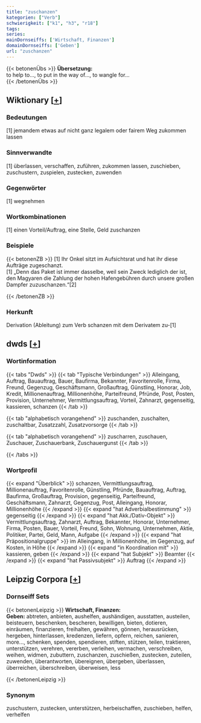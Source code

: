 ```yaml
---
title: "zuschanzen"
kategorien: ["Verb"]
schwierigkeit: ["k1", "h3", "r18"]
tags:
series:
mainDornseiffs: ['Wirtschaft, Finanzen']
domainDornseiffs: ['Geben']
url: "zuschanzen"
---
```


{{< betonenÜbs >}}
**Übersetzung:**  
to help to..., to put in the way of..., to wangle for...  
{{< /betonenÜbs >}}

## Wiktionary [[+](https://de.wiktionary.org/wiki/zuschanzen)]

### Bedeutungen
[1] jemandem etwas auf nicht ganz legalem oder fairem Weg zukommen lassen  

### Sinnverwandte
[1] überlassen, verschaffen, zuführen, zukommen lassen, zuschieben, zuschustern, zuspielen, zustecken, zuwenden  

### Gegenwörter
[1] wegnehmen  

### Wortkombinationen
[1] einen Vorteil/Auftrag, eine Stelle, Geld zuschanzen  

### Beispiele
{{< betonenZB >}}
[1] Ihr Onkel sitzt im Aufsichtsrat und hat ihr diese Aufträge zugeschanzt.  
[1] „Denn das Paket ist immer dasselbe, weil sein Zweck lediglich der ist, den Magyaren die Zahlung der hohen Hafengebühren durch unsere großen Dampfer zuzuschanzen.“[2]  

{{< /betonenZB >}}
### Herkunft
Derivation (Ableitung) zum Verb schanzen mit dem Derivatem zu-[1]  



## dwds [[+](https://www.dwds.de/wb/zuschanzen)]

### Wortinformation
{{< tabs "Dwds" >}}
{{< tab "Typische Verbindungen" >}}
Alleingang, Auftrag, Bauauftrag, Bauer, Baufirma, Bekannter, Favoritenrolle, Firma, Freund, Gegenzug, Geschäftsmann, Großauftrag, Günstling, Honorar, Job, Kredit, Millionenauftrag, Millionenhöhe, Parteifreund, Pfründe, Post, Posten, Provision, Unternehmer, Vermittlungsauftrag, Vorteil, Zahnarzt, gegenseitig, kassieren, schanzen
{{< /tab >}}

{{< tab "alphabetisch vorangehend" >}}
zuschanden, zuschalten, zuschaltbar, Zusatzzahl, Zusatzvorsorge
{{< /tab >}}

{{< tab "alphabetisch vorangehend" >}}
zuscharren, zuschauen, Zuschauer, Zuschauerbank, Zuschauergunst
{{< /tab >}}

{{< /tabs >}}

### Wortprofil
{{< expand "Überblick" >}} schanzen, Vermittlungsauftrag, Millionenauftrag, Favoritenrolle, Günstling, Pfründe, Bauauftrag, Auftrag, Baufirma, Großauftrag, Provision, gegenseitig, Parteifreund, Geschäftsmann, Zahnarzt, Gegenzug, Post, Alleingang, Honorar, Millionenhöhe {{< /expand >}}
{{< expand "hat Adverbialbestimmung" >}} gegenseitig {{< /expand >}}
{{< expand "hat Akk./Dativ-Objekt" >}} Vermittlungsauftrag, Zahnarzt, Auftrag, Bekannter, Honorar, Unternehmer, Firma, Posten, Bauer, Vorteil, Freund, Sohn, Wohnung, Unternehmen, Aktie, Politiker, Partei, Geld, Mann, Aufgabe {{< /expand >}}
{{< expand "hat Präpositionalgruppe" >}} im Alleingang, in Millionenhöhe, im Gegenzug, auf Kosten, in Höhe {{< /expand >}}
{{< expand "in Koordination mit" >}} kassieren, geben {{< /expand >}}
{{< expand "hat Subjekt" >}} Beamter {{< /expand >}}
{{< expand "hat Passivsubjekt" >}} Auftrag {{< /expand >}}

## Leipzig Corpora [[+](https://corpora.uni-leipzig.de/en/res?word=zuschanzen&corpusId=deu_newscrawl-public_2018)]

### Dornseiff Sets
{{< betonenLeipzig >}}
**Wirtschaft, Finanzen:**  
**Geben:** abtreten, anbieten, aushelfen, aushändigen, ausstatten, austeilen, beisteuern, beschenken, bescheren, bewilligen, bieten, dotieren, einräumen, finanzieren, freihalten, gewähren, gönnen, herausrücken, hergeben, hinterlassen, kredenzen, liefern, opfern, reichen, sanieren, more..., schenken, spenden, spendieren, stiften, stützen, teilen, traktieren, unterstützen, verehren, vererben, verleihen, vermachen, verschreiben, weihen, widmen, zubuttern, zuschanzen, zuschießen, zustecken, zuteilen, zuwenden, überantworten, übereignen, übergeben, überlassen, überreichen, überschreiben, überweisen, less  

{{< /betonenLeipzig >}}

### Synonym
zuschustern, zustecken, unterstützen, herbeischaffen, zuschieben, helfen, verhelfen

